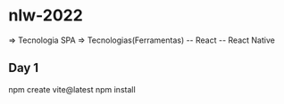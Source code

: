 # nlw-2022

=> Tecnologia SPA
=> Tecnologias(Ferramentas)
-- React
-- React Native

## Day 1

npm create vite@latest
npm install
